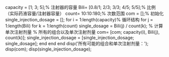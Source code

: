 
capacity = [1; 3; 5];% 注射器的容量
Bili= [0.8/1; 2/3; 3/3; 4/5; 5/5];% 比例（实际药液容量/注射器容量）
count= 10:10:180;% 次数范围
com = [];% 初始化
single_injection_dosage = [];
for i = 1:length(capacity)% 循环结构
  for j = 1:length(Bili)
    for k = 1:length(count)
single_dosage = Bili(j) / count(k); % 计算单次注射剂量
% 所有的组合以及单次注射剂量
com= [com; capacity(i), Bili(j), count(k)];
single_injection_dosage = [single_injection_dosage; single_dosage];
      end
  end
end
disp('所有可能的组合和单次注射剂量：');
disp(com);
disp(single_injection_dosage);
